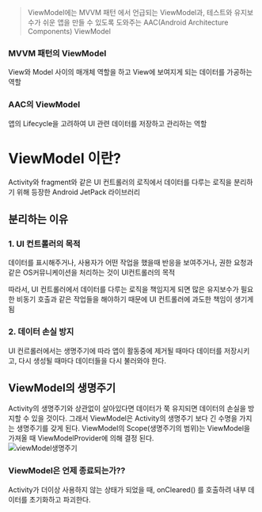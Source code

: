 >ViewModel에는 MVVM 패턴 에서 언급되는 ViewModel과,
테스트와 유지보수가 쉬운 앱을 만들 수 있도록 도와주는 AAC(Android Architecture Components) ViewModel

### MVVM 패턴의 ViewModel
View와 Model 사이의 매개체 역할을 하고 View에 보여지게 되는 데이터를 가공하는 역할

### AAC의 ViewModel
앱의 Lifecycle을 고려하여 UI 관련 데이터를 저장하고 관리하는 역할

# ViewModel 이란?
Activity와 fragment와 같은 UI 컨트롤러의 로직에서 데이터를 다루는 로직을 분리하기 위해 등장한 Android JetPack 라이브러리

## 분리하는 이유
### 1. UI 컨트롤러의 목적
데이터를 표시해주거나, 사용자가 어떤 작업을 했을때 반응을 보여주거나, 권한 요청과 같은 OS커뮤니케이션을 처리하는 것이 UI컨트롤러의 목적

따라서, UI 컨트롤러에서 데이터를 다루는 로직을 책임지게 되면 많은 유지보수가 필요한 비동기 호출과 같은 작업들을 해야하기 때문에 UI 컨트롤러에 과도한 책임이 생기게 됨

### 2. 데이터 손실 방지
UI 컨르롤러에서는 생명주기에 따라 앱이 활동중에 제거될 때마다 데이터를 저장시키고, 다시 생성될 때마다 데이터들을 다시 불러와야 한다.

## ViewModel의 생명주기
Activity의 생명주기와 상관없이 살아있다면 데이터가 쭉 유지되면 데이터의 손실을 방지할 수 있을 것이다. 그래서 ViewModel은 Activity의 생명주기 보다 긴 수명을 가지는 생명주기를 갖게 된다.
ViewModel의 Scope(생명주기의 범위)는 ViewModel을 가져올 때 ViewModelProvider에 의해 결정 된다.  
![viewModel생명주기](https://github.com/KyungHwa0/TIL/assets/124041716/affe0603-4419-4c7b-876e-1c06bc921a95)


### ViewModel은 언제 종료되는가??
Activity가 더이상 사용하지 않는 상태가 되었을 때, onCleared() 를 호출하려 내부 데이터를 초기화하고 파괴한다.


